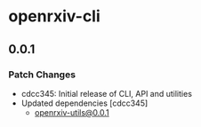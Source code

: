 # openrxiv-cli

## 0.0.1

### Patch Changes

- cdcc345: Initial release of CLI, API and utilities
- Updated dependencies [cdcc345]
  - openrxiv-utils@0.0.1
